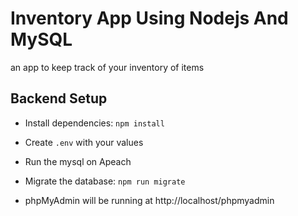 # Inventory App Using Nodejs And MySQL

an app to keep track of your inventory of items

## Backend Setup

* Install dependencies: `npm install`
* Create `.env` with your values
* Run the mysql on Apeach
* Migrate the database: `npm run migrate`


* phpMyAdmin will be running at http://localhost/phpmyadmin